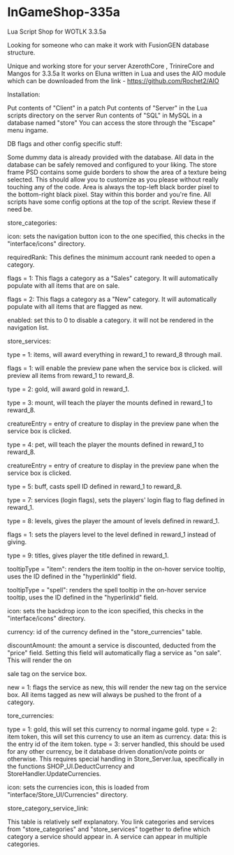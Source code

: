 # InGameShop-335a
Lua Script Shop for WOTLK 3.3.5a

Looking for someone who can make it work with FusionGEN database structure.

Unique and working store for your server AzerothCore , TrinireCore and Mangos for 3.3.5a
It works on Eluna written in Lua and uses the AIO module which can be downloaded from the link - https://github.com/Rochet2/AIO


Installation:
 
Put contents of "Client" in a patch
Put contents of "Server" in the Lua scripts directory on the server
Run contents of "SQL" in MySQL in a database named "store"
You can access the store through the "Escape" menu ingame.


DB flags and other config specific stuff:
 
Some dummy data is already provided with the database. 
All data in the database can be safely removed and configured to your liking.
The store frame PSD contains some guide borders to show the area of a texture being selected. 
This should allow you to customize as you please without really touching any of the code. 
Area is always the top-left black border pixel to the bottom-right black pixel. Stay within this border and you're fine.
All scripts have some config options at the top of the script. Review these if need be.

store_categories:

icon: sets the navigation button icon to the one specified, this checks in the "interface/icons" directory.

requiredRank: This defines the minimum account rank needed to open a category.

flags = 1: This flags a category as a "Sales" category. It will automatically populate with all items that are on sale.

flags = 2: This flags a category as a "New" category. It will automatically populate with all items that are flagged as new.

enabled: set this to 0 to disable a category. it will not be rendered in the navigation list.


store_services:

type = 1: items, will award everything in reward_1 to reward_8 through mail.

flags = 1: will enable the preview pane when the service box is clicked. will preview all items from reward_1 to reward_8.

type = 2: gold, will award gold in reward_1.

type = 3: mount, will teach the player the mounts defined in reward_1 to reward_8.

creatureEntry = entry of creature to display in the preview pane when the service box is clicked.

type = 4: pet, will teach the player the mounts defined in reward_1 to reward_8.

creatureEntry = entry of creature to display in the preview pane when the service box is clicked.

type = 5: buff, casts spell ID defined in reward_1 to reward_8.

type = 7: services (login flags), sets the players' login flag to flag defined in reward_1.

type = 8: levels, gives the player the amount of levels defined in reward_1.

flags = 1: sets the players level to the level defined in reward_1 instead of giving.

type = 9: titles, gives player the title defined in reward_1.

tooltipType = "item": renders the item tooltip in the on-hover service tooltip, uses the ID defined in the "hyperlinkId" field.

tooltipType = "spell": renders the spell tooltip in the on-hover service tooltip, uses the ID defined in the "hyperlinkId" field.

icon: sets the backdrop icon to the icon specified, this checks in the "interface/icons" directory.

currency: id of the currency defined in the "store_currencies" table.

discountAmount: the amount a service is discounted, deducted from the "price" field. Setting this field will automatically flag a service as "on sale". 
This will render the on 

sale tag on the service box.

new = 1: flags the service as new, this will render the new tag on the service box. 
All items tagged as new will always be pushed to the front of a category.


tore_currencies:

type = 1: gold, this will set this currency to normal ingame gold.
type = 2: item token, this will set this currency to use an item as currency.
data: this is the entry id of the item token.
type = 3: server handled, this should be used for any other currency, be it database driven donation/vote points or otherwise. 
This requires special handling in Store_Server.lua, specifically in the functions SHOP_UI.DeductCurrency and StoreHandler.UpdateCurrencies.

icon: sets the currencies icon, this is loaded from "interface/Store_UI/Currencies" directory.

store_category_service_link:

This table is relatively self explanatory. 
You link categories and services from "store_categories" and "store_services" together to define which category a service should appear in. 
A service can appear in multiple categories.

